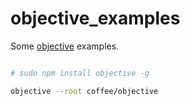 # objective_examples

Some [objective][1] examples.


```bash

# sudo npm install objective -g

objective --root coffee/objective

```
[1]:https://github.com/nomilous/objective

